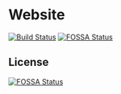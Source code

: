 # Website
[![Build Status](https://travis-ci.org/tekwrks/website.svg?branch=master)](https://travis-ci.org/tekwrks/website) [![FOSSA Status](https://app.fossa.io/api/projects/git%2Bgithub.com%2Ftekwrks%2Fwebsite.svg?type=shield)](https://app.fossa.io/projects/git%2Bgithub.com%2Ftekwrks%2Fwebsite?ref=badge_shield)

## License
[![FOSSA Status](https://app.fossa.io/api/projects/git%2Bgithub.com%2Ftekwrks%2Fwebsite.svg?type=large)](https://app.fossa.io/projects/git%2Bgithub.com%2Ftekwrks%2Fwebsite?ref=badge_large)


